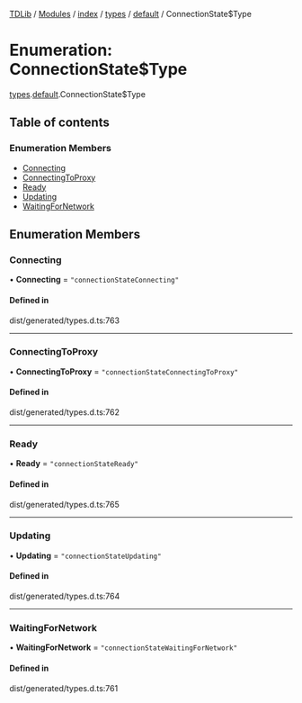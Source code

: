 [TDLib](../README.md) / [Modules](../modules.md) / [index](../modules/index.md) / [types](../modules/index.types.md) / [default](../modules/index.types.default.md) / ConnectionState$Type

# Enumeration: ConnectionState$Type

[types](../modules/index.types.md).[default](../modules/index.types.default.md).ConnectionState$Type

## Table of contents

### Enumeration Members

- [Connecting](index.types.default.ConnectionState_Type.md#connecting)
- [ConnectingToProxy](index.types.default.ConnectionState_Type.md#connectingtoproxy)
- [Ready](index.types.default.ConnectionState_Type.md#ready)
- [Updating](index.types.default.ConnectionState_Type.md#updating)
- [WaitingForNetwork](index.types.default.ConnectionState_Type.md#waitingfornetwork)

## Enumeration Members

### Connecting

• **Connecting** = ``"connectionStateConnecting"``

#### Defined in

dist/generated/types.d.ts:763

___

### ConnectingToProxy

• **ConnectingToProxy** = ``"connectionStateConnectingToProxy"``

#### Defined in

dist/generated/types.d.ts:762

___

### Ready

• **Ready** = ``"connectionStateReady"``

#### Defined in

dist/generated/types.d.ts:765

___

### Updating

• **Updating** = ``"connectionStateUpdating"``

#### Defined in

dist/generated/types.d.ts:764

___

### WaitingForNetwork

• **WaitingForNetwork** = ``"connectionStateWaitingForNetwork"``

#### Defined in

dist/generated/types.d.ts:761
